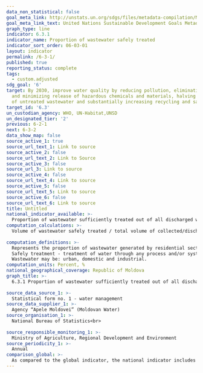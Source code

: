 ```yaml
---
data_non_statistical: false
goal_meta_link: http://unstats.un.org/sdgs/files/metadata-compilation/Metadata-Goal-6.pdf
goal_meta_link_text: United Nations Sustainable Development Goals Metadata (pdf 428kB)
graph_type: line
indicator: 6.3.1
indicator_name: Proportion of wastewater safely treated
indicator_sort_order: 06-03-01
layout: indicator
permalink: /6-3-1/
published: true
reporting_status: complete
tags:
  - custom.adjusted
sdg_goal: '6'
target: By 2030, improve water quality by reducing pollution, eliminating dumping
  and minimizing release of hazardous chemicals and materials, halving the proportion
  of untreated wastewater and substantially increasing recycling and safe reuse globally
target_id: '6.3'
un_custodian_agency: WHO, UN-Habitat,UNSD
un_designated_tier: '2'
previous: 6-2-1
next: 6-3-2
data_show_map: false
source_active_1: true
source_url_text_1: Link to source
source_active_2: false
source_url_text_2: Link to Source
source_active_3: false
source_url_3: Link to source
source_active_4: false
source_url_text_4: Link to source
source_active_5: false
source_url_text_5: Link to source
source_active_6: false
source_url_text_6: Link to source
title: Untitled
national_indicator_available: >-
  Proportion of wastewater sufficiently treated out of all discharged water, %
computation_calculations: >-
  Volume of wastewater safely treated / total volume of collected/discharge wastewater *100.<br> 
  
computation_definitions: >-
  Represents the proportion of wastewater generated by residential sector (households) and by the economic sector which are subject to treatment (off-site/collected through centralised system for wastewater collection), based on treatment stages, in total volume of discharged wastewater. The treatment stages are: primary (includes the physical and/or chemical treatment), secondary (treatment in biological process) and safely. <br> 
  Safely treatment - treatment of water through any process and/or system, which after discharge of wastewater allows the receivers to meet the relevant quality objectives envisaged in the technical norms and water management authorisations in force. <br> 
  Wastewater may be: urban, domestic and industrial. 
computation_units: Percent, %
national_geographical_coverage: Republic of Moldova
graph_title: >-
  6.3.1 Proportion of wastewater sufficiently treated out of all discharged water, %<br> 
  
source_data_source_1: >-
  Statistical form no. 1 - water management 
source_data_supplier_1: >-
  Agency “Apele Moldovei” (Moldovan Water)
source_organisation_1: >-
  National Bureau of Statistics<br> 
  
source_responsible_monitoring_1: >-
  Ministry of Agriculture, Regional Development and Environment
source_periodicity_1: >-
  Annual
comparison_global: >-
  As compared to the global indicator, the national indicator includes only the water collected through the centralised collection systems (off-site) and not through the non-centralised system (on-site), the denominator provides only for total collected/discharged wastewater, and not total wastewater. 
---
```


